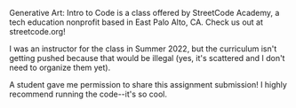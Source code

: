 Generative Art: Intro to Code is a class offered by StreetCode Academy, a tech education nonprofit based in East Palo Alto, CA. Check us out at streetcode.org!

I was an instructor for the class in Summer 2022, but the curriculum isn't getting pushed because that would be illegal (yes, it's scattered and I don't need to organize them yet).

A student gave me permission to share this assignment submission! I highly recommend running the code--it's so cool.

